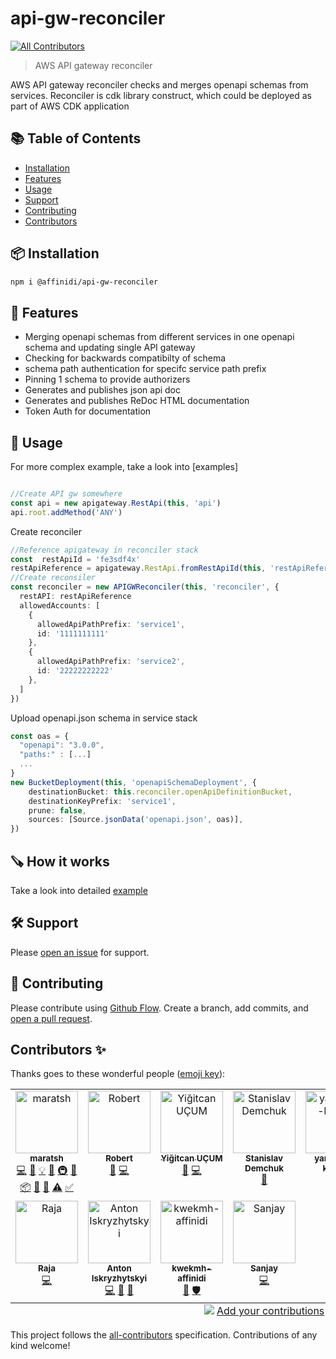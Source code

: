 # api-gw-reconciler
<!-- ALL-CONTRIBUTORS-BADGE:START - Do not remove or modify this section -->
[![All Contributors](https://img.shields.io/badge/all_contributors-11-orange.svg?style=flat-square)](#contributors-)
<!-- ALL-CONTRIBUTORS-BADGE:END -->

> AWS API gateway reconciler

AWS API gateway reconciler checks and merges openapi schemas from services.
Reconciler is cdk library construct, which could be deployed as part of AWS CDK application

## :books: Table of Contents

- [Installation](#package-installation)
- [Features](#battery-features)
- [Usage](#rocket-usage)
- [Support](#hammer_and_wrench-support)
- [Contributing](#memo-contributing)
- [Contributors](#contributors-)

## :package: Installation

```sh
npm i @affinidi/api-gw-reconciler
```

## :battery: Features

* Merging openapi schemas from different services in one openapi schema and updating single API gateway
* Checking for backwards compatibilty of schema
* schema path authentication for specifc service path prefix
* Pinning 1 schema to provide authorizers
* Generates and publishes json api doc
* Generates and publishes ReDoc HTML documentation
* Token Auth for documentation 

## :rocket: Usage

For more complex example, take a look into [examples]

```ts

//Create API gw somewhere
const api = new apigateway.RestApi(this, 'api')
api.root.addMethod('ANY')
```

Create reconciler
```ts
//Reference apigateway in reconciler stack
const  restApiId = 'fe3sdf4x'
restApiReference = apigateway.RestApi.fromRestApiId(this, 'restApiReference', restApiId)
//Create reconsiler
const reconciler = new APIGWReconciler(this, 'reconciler', {
  restAPI: restApiReference
  allowedAccounts: [ 
    {
      allowedApiPathPrefix: 'service1',
      id: '1111111111'
    },
    {
      allowedApiPathPrefix: 'service2',
      id: '22222222222'
    },    
  ]
})       
```

Upload openapi.json schema in service stack 
```ts
const oas = { 
  "openapi": "3.0.0",
  "paths:" : [...]
  ...
}
new BucketDeployment(this, 'openapiSchemaDeployment', {
    destinationBucket: this.reconciler.openApiDefinitionBucket,
    destinationKeyPrefix: 'service1',
    prune: false,
    sources: [Source.jsonData('openapi.json', oas)],
})
```


## :carpentry_saw: How it works


Take a look into detailed [example](/examples/)


## :hammer_and_wrench: Support

Please [open an issue](https://github.com/affinidi/api-gw-reconciler/issues/new) for support.

## :memo: Contributing

Please contribute using [Github Flow](https://guides.github.com/introduction/flow/). Create a branch, add commits, and [open a pull request](https://github.com/affinidi/api-gw-reconciler/compare/).

## Contributors ✨

Thanks goes to these wonderful people ([emoji key](https://allcontributors.org/docs/en/emoji-key)):

<!-- ALL-CONTRIBUTORS-LIST:START - Do not remove or modify this section -->
<!-- prettier-ignore-start -->
<!-- markdownlint-disable -->
<table>
  <tbody>
    <tr>
      <td align="center" valign="top" width="14.28%"><a href="https://github.com/maratsh"><img src="https://avatars.githubusercontent.com/u/533533?v=4?s=100" width="100px;" alt="maratsh"/><br /><sub><b>maratsh</b></sub></a><br /><a href="https://github.com/affinidi/api-gw-reconciler/commits?author=maratsh" title="Code">💻</a> <a href="https://github.com/affinidi/api-gw-reconciler/commits?author=maratsh" title="Documentation">📖</a> <a href="#example-maratsh" title="Examples">💡</a> <a href="#ideas-maratsh" title="Ideas, Planning, & Feedback">🤔</a> <a href="#infra-maratsh" title="Infrastructure (Hosting, Build-Tools, etc)">🚇</a> <a href="#maintenance-maratsh" title="Maintenance">🚧</a> <a href="#platform-maratsh" title="Packaging/porting to new platform">📦</a> <a href="#question-maratsh" title="Answering Questions">💬</a> <a href="https://github.com/affinidi/api-gw-reconciler/pulls?q=is%3Apr+reviewed-by%3Amaratsh" title="Reviewed Pull Requests">👀</a> <a href="https://github.com/affinidi/api-gw-reconciler/commits?author=maratsh" title="Tests">⚠️</a> <a href="#tutorial-maratsh" title="Tutorials">✅</a></td>
      <td align="center" valign="top" width="14.28%"><a href="https://github.com/robert-affinidi"><img src="https://avatars.githubusercontent.com/u/88320072?v=4?s=100" width="100px;" alt="Robert"/><br /><sub><b>Robert</b></sub></a><br /><a href="https://github.com/affinidi/api-gw-reconciler/pulls?q=is%3Apr+reviewed-by%3Arobert-affinidi" title="Reviewed Pull Requests">👀</a> <a href="https://github.com/affinidi/api-gw-reconciler/commits?author=robert-affinidi" title="Code">💻</a></td>
      <td align="center" valign="top" width="14.28%"><a href="https://yigitcan.dev/"><img src="https://avatars.githubusercontent.com/u/3743507?v=4?s=100" width="100px;" alt="Yiğitcan UÇUM"/><br /><sub><b>Yiğitcan UÇUM</b></sub></a><br /><a href="#ideas-Yengas" title="Ideas, Planning, & Feedback">🤔</a> <a href="https://github.com/affinidi/api-gw-reconciler/commits?author=Yengas" title="Code">💻</a></td>
      <td align="center" valign="top" width="14.28%"><a href="https://github.com/standemchuk"><img src="https://avatars.githubusercontent.com/u/2404558?v=4?s=100" width="100px;" alt="Stanislav Demchuk"/><br /><sub><b>Stanislav Demchuk</b></sub></a><br /><a href="https://github.com/affinidi/api-gw-reconciler/pulls?q=is%3Apr+reviewed-by%3Astandemchuk" title="Reviewed Pull Requests">👀</a></td>
      <td align="center" valign="top" width="14.28%"><a href="https://github.com/yaroslava-kurash"><img src="https://avatars.githubusercontent.com/u/112872739?v=4?s=100" width="100px;" alt="yaroslava-kurash"/><br /><sub><b>yaroslava-kurash</b></sub></a><br /><a href="https://github.com/affinidi/api-gw-reconciler/commits?author=yaroslava-kurash" title="Code">💻</a></td>
      <td align="center" valign="top" width="14.28%"><a href="https://github.com/dmfilipenko"><img src="https://avatars.githubusercontent.com/u/1822520?v=4?s=100" width="100px;" alt="Dmytro Filipenko"/><br /><sub><b>Dmytro Filipenko</b></sub></a><br /><a href="https://github.com/affinidi/api-gw-reconciler/commits?author=dmfilipenko" title="Code">💻</a></td>
      <td align="center" valign="top" width="14.28%"><a href="https://github.com/viatcheslavmogilevsky"><img src="https://avatars.githubusercontent.com/u/734490?v=4?s=100" width="100px;" alt="Vyatcheslav Mogilevsky"/><br /><sub><b>Vyatcheslav Mogilevsky</b></sub></a><br /><a href="https://github.com/affinidi/api-gw-reconciler/commits?author=viatcheslavmogilevsky" title="Code">💻</a> <a href="https://github.com/affinidi/api-gw-reconciler/pulls?q=is%3Apr+reviewed-by%3Aviatcheslavmogilevsky" title="Reviewed Pull Requests">👀</a></td>
    </tr>
    <tr>
      <td align="center" valign="top" width="14.28%"><a href="https://github.com/raja-sekhar-r"><img src="https://avatars.githubusercontent.com/u/68847302?v=4?s=100" width="100px;" alt="Raja"/><br /><sub><b>Raja</b></sub></a><br /><a href="https://github.com/affinidi/api-gw-reconciler/commits?author=raja-sekhar-r" title="Code">💻</a></td>
      <td align="center" valign="top" width="14.28%"><a href="https://github.com/anton-iskryzhytskyi"><img src="https://avatars.githubusercontent.com/u/36485067?v=4?s=100" width="100px;" alt="Anton Iskryzhytskyi"/><br /><sub><b>Anton Iskryzhytskyi</b></sub></a><br /><a href="https://github.com/affinidi/api-gw-reconciler/commits?author=anton-iskryzhytskyi" title="Code">💻</a> <a href="#ideas-anton-iskryzhytskyi" title="Ideas, Planning, & Feedback">🤔</a> <a href="https://github.com/affinidi/api-gw-reconciler/pulls?q=is%3Apr+reviewed-by%3Aanton-iskryzhytskyi" title="Reviewed Pull Requests">👀</a></td>
      <td align="center" valign="top" width="14.28%"><a href="https://github.com/kwekmh-affinidi"><img src="https://avatars.githubusercontent.com/u/138572541?v=4?s=100" width="100px;" alt="kwekmh-affinidi"/><br /><sub><b>kwekmh-affinidi</b></sub></a><br /><a href="https://github.com/affinidi/api-gw-reconciler/pulls?q=is%3Apr+reviewed-by%3Akwekmh-affinidi" title="Reviewed Pull Requests">👀</a> <a href="#security-kwekmh-affinidi" title="Security">🛡️</a></td>
      <td align="center" valign="top" width="14.28%"><a href="https://www.linkedin.com/in/sanjay95/"><img src="https://avatars.githubusercontent.com/u/1314582?v=4?s=100" width="100px;" alt="Sanjay"/><br /><sub><b>Sanjay</b></sub></a><br /><a href="https://github.com/affinidi/api-gw-reconciler/commits?author=sanjay95" title="Code">💻</a></td>
    </tr>
  </tbody>
  <tfoot>
    <tr>
      <td align="center" size="13px" colspan="7">
        <img src="https://raw.githubusercontent.com/all-contributors/all-contributors-cli/1b8533af435da9854653492b1327a23a4dbd0a10/assets/logo-small.svg">
          <a href="https://all-contributors.js.org/docs/en/bot/usage">Add your contributions</a>
        </img>
      </td>
    </tr>
  </tfoot>
</table>

<!-- markdownlint-restore -->
<!-- prettier-ignore-end -->

<!-- ALL-CONTRIBUTORS-LIST:END -->

This project follows the [all-contributors](https://github.com/all-contributors/all-contributors) specification. Contributions of any kind welcome!